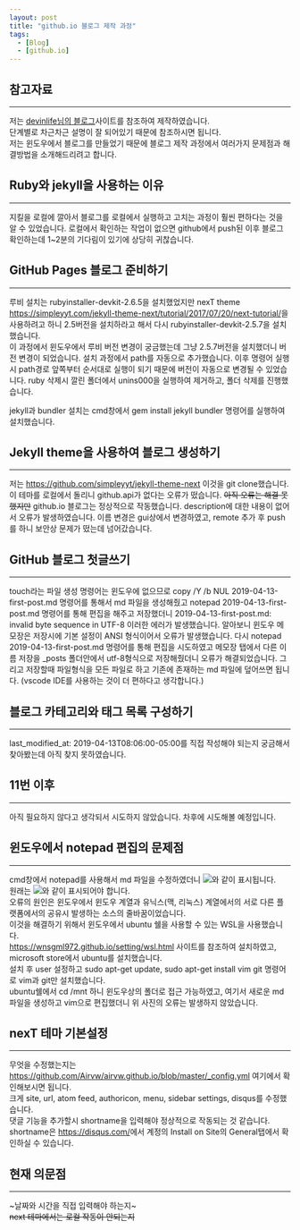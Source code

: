 ```yaml
---
layout: post
title: "github.io 블로그 제작 과정"
tags:
  - [Blog]
  - [github.io]
---
```


## 참고자료

---

저는 [devinlife님의 블로그](https://devinlife.com/howto/)사이트를 참조하여 제작하였습니다.  
단계별로 차근차근 설명이 잘 되어있기 때문에 참조하시면 됩니다.  
저는 윈도우에서 블로그를 만들었기 때문에 블로그 제작 과정에서 여러가지 문제점과 해결방법을 소개해드리려고 합니다.

## Ruby와 jekyll을 사용하는 이유

---

지킬을 로컬에 깔아서 블로그를 로컬에서 실행하고 고치는 과정이 훨씬 편하다는 것을 알 수 있었습니다.
로컬에서 확인하는 작업이 없으면 github에서 push된 이후 블로그 확인하는데 1~2분의 기다림이 있기에 상당히 귀찮습니다.

## GitHub Pages 블로그 준비하기

---

루비 설치는 rubyinstaller-devkit-2.6.5을 설치했었지만 nexT theme <https://simpleyyt.com/jekyll-theme-next/tutorial/2017/07/20/next-tutorial/>을 사용하려고 하니 2.5버전을 설치하라고 해서 다시 rubyinstaller-devkit-2.5.7을 설치했습니다.  
이 과정에서 윈도우에서 루비 버전 변경이 궁금했는데 그냥 2.5.7버전을 설치했더니 버전 변경이 되었습니다.
설치 과정에서 path를 자동으로 추가했습니다.
이후 명령어 실행시 path경로 앞쪽부터 순서대로 실행이 되기 때문에 버전이 자동으로 변경될 수 있었습니다.
ruby 삭제시 깔린 폴더에서 unins000을 실행하여 제거하고, 폴더 삭제를 진행했습니다.

jekyll과 bundler 설치는 cmd창에서 gem install jekyll bundler 명령어를 실행하여 설치했습니다.

## Jekyll theme을 사용하여 블로그 생성하기

---

저는 <https://github.com/simpleyyt/jekyll-theme-next> 이것을 git clone했습니다.
이 테마를 로컬에서 돌리니 github.api가 없다는 오류가 떴습니다. ~~아직 오류는 해결 못했지만~~ github.io 블로그는 정상적으로 작동했습니다.
description에 대한 내용이 없어서 오류가 발생하였습니다.
이름 변경은 gui상에서 변경하였고, remote 추가 후 push를 하니 보안상 문제가 떴는데 넘어갔습니다.

## GitHub 블로그 첫글쓰기

---

touch라는 파일 생성 명령어는 윈도우에 없으므로 copy /Y /b NUL 2019-04-13-first-post.md 명령어를 통해서 md 파일을 생성해줬고 notepad 2019-04-13-first-post.md 명령어를 통해 편집을 해주고 저장했더니
2019-04-13-first-post.md: invalid byte sequence in UTF-8 이러한 에러가 발생했습니다. 알아보니 윈도우 메모장은 저장시에 기본 설정이 ANSI 형식이어서 오류가 발생했습니다.
다시 notepad 2019-04-13-first-post.md 명령어를 통해 편집을 시도하였고 메모장 탭에서 다른 이름 저장을 \_posts 폴더안에서 utf-8형식으로 저장해줬더니 오류가 해결되었습니다. 그리고 저장할때 파일형식을 모든 파일로 하고 기존에 존재하는 md 파일에 덮어쓰면 됩니다.
(vscode IDE를 사용하는 것이 더 편하다고 생각합니다.)

## 블로그 카테고리와 태그 목록 구성하기

---

last_modified_at: 2019-04-13T08:06:00-05:00를 직접 작성해야 되는지 궁금해서 찾아봤는데 아직 찾지 못하였습니다.

## 11번 이후

---

아직 필요하지 않다고 생각되서 시도하지 않았습니다. 차후에 시도해볼 예정입니다.

## 윈도우에서 notepad 편집의 문제점

---

cmd창에서 notepad를 사용해서 md 파일을 수정하였더니 ![](https://airvw.github.io\assets\img\github/markdown-error.png)와 같이 표시됩니다.  
원래는 ![](https://airvw.github.io\assets\img\github\markdown.png)와 같이 표시되어야 합니다.  
오류의 원인은 윈도우에서 윈도우 계열과 유닉스(맥, 리눅스) 계열에서의 서로 다른 플랫폼에서의 공유시 발생하는 소스의 줄바꿈이었습니다.  
이것을 해결하기 위해서 윈도우에서 ubuntu 쉘을 사용할 수 있는 WSL을 사용했습니다.  
<https://wnsgml972.github.io/setting/wsl.html> 사이트를 참조하여 설치하였고, microsoft store에서 ubuntu를 설치했습니다.  
설치 후 user 설정하고 sudo apt-get update, sudo apt-get install vim git 명령어로 vim과 git만 설치했습니다.  
ubuntu쉘에서 cd /mnt 하니 윈도우상의 폴더로 접근 가능하였고, 여기서 새로운 md 파일을 생성하고 vim으로 편집했더니 위 사진의 오류는 발생하지 않았습니다.

## nexT 테마 기본설정

---

무엇을 수정했는지는 <https://github.com/Airvw/airvw.github.io/blob/master/_config.yml> 여기에서 확인해보시면 됩니다.  
크게 site, url, atom feed, authoricon, menu, sidebar settings, disqus를 수정했습니다.  
댓글 기능을 추가할시 shortname을 입력해야 정상적으로 작동되는 것 같습니다.  
shortname은 <https://disqus.com/>에서 계정의 Install on Site의 General탭에서 확인하실 수 있습니다.

## 현재 의문점

---

~날짜와 시간을 직접 입력해야 하는지~  
~~next 테마에서는 로컬 작동이 안되는지~~
